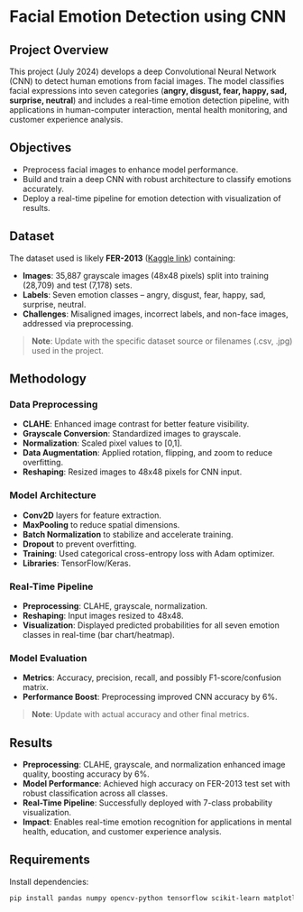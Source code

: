 # Facial Emotion Detection using CNN

## Project Overview
This project (July 2024) develops a deep Convolutional Neural Network (CNN) to detect human emotions from facial images. The model classifies facial expressions into seven categories (**angry, disgust, fear, happy, sad, surprise, neutral**) and includes a real-time emotion detection pipeline, with applications in human-computer interaction, mental health monitoring, and customer experience analysis.

## Objectives
- Preprocess facial images to enhance model performance.  
- Build and train a deep CNN with robust architecture to classify emotions accurately.  
- Deploy a real-time pipeline for emotion detection with visualization of results.  

## Dataset
The dataset used is likely **FER-2013** ([Kaggle link](https://www.kaggle.com/c/challenges-in-representation-learning-facial-expression-recognition-challenge)) containing:
- **Images**: 35,887 grayscale images (48x48 pixels) split into training (28,709) and test (7,178) sets.  
- **Labels**: Seven emotion classes – angry, disgust, fear, happy, sad, surprise, neutral.  
- **Challenges**: Misaligned images, incorrect labels, and non-face images, addressed via preprocessing.  

> **Note**: Update with the specific dataset source or filenames (.csv, .jpg) used in the project.

## Methodology

### Data Preprocessing
- **CLAHE**: Enhanced image contrast for better feature visibility.  
- **Grayscale Conversion**: Standardized images to grayscale.  
- **Normalization**: Scaled pixel values to [0,1].  
- **Data Augmentation**: Applied rotation, flipping, and zoom to reduce overfitting.  
- **Reshaping**: Resized images to 48x48 pixels for CNN input.

### Model Architecture
- **Conv2D** layers for feature extraction.  
- **MaxPooling** to reduce spatial dimensions.  
- **Batch Normalization** to stabilize and accelerate training.  
- **Dropout** to prevent overfitting.  
- **Training**: Used categorical cross-entropy loss with Adam optimizer.  
- **Libraries**: TensorFlow/Keras.

### Real-Time Pipeline
- **Preprocessing**: CLAHE, grayscale, normalization.  
- **Reshaping**: Input images resized to 48x48.  
- **Visualization**: Displayed predicted probabilities for all seven emotion classes in real-time (bar chart/heatmap).  

### Model Evaluation
- **Metrics**: Accuracy, precision, recall, and possibly F1-score/confusion matrix.  
- **Performance Boost**: Preprocessing improved CNN accuracy by 6%.  

> **Note**: Update with actual accuracy and other final metrics.

## Results
- **Preprocessing**: CLAHE, grayscale, and normalization enhanced image quality, boosting accuracy by 6%.  
- **Model Performance**: Achieved high accuracy on FER-2013 test set with robust classification across all classes.  
- **Real-Time Pipeline**: Successfully deployed with 7-class probability visualization.  
- **Impact**: Enables real-time emotion recognition for applications in mental health, education, and customer experience analysis.  

## Requirements
Install dependencies:
```bash
pip install pandas numpy opencv-python tensorflow scikit-learn matplotlib seaborn
